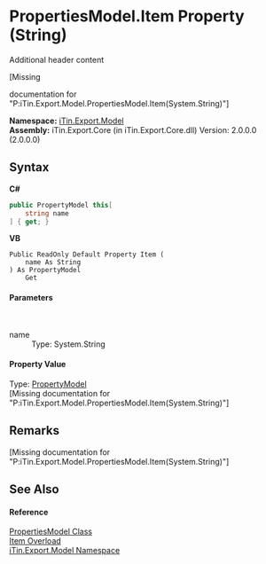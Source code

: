 # PropertiesModel.Item Property (String)
Additional header content 

\[Missing <summary> documentation for "P:iTin.Export.Model.PropertiesModel.Item(System.String)"\]

**Namespace:**&nbsp;<a href="N_iTin_Export_Model">iTin.Export.Model</a><br />**Assembly:**&nbsp;iTin.Export.Core (in iTin.Export.Core.dll) Version: 2.0.0.0 (2.0.0.0)

## Syntax

**C#**<br />
``` C#
public PropertyModel this[
	string name
] { get; }
```

**VB**<br />
``` VB
Public ReadOnly Default Property Item ( 
	name As String
) As PropertyModel
	Get
```


#### Parameters
&nbsp;<dl><dt>name</dt><dd>Type: System.String<br /></dd></dl>

#### Property Value
Type: <a href="T_iTin_Export_Model_PropertyModel">PropertyModel</a><br />\[Missing <value> documentation for "P:iTin.Export.Model.PropertiesModel.Item(System.String)"\]

## Remarks
\[Missing <remarks> documentation for "P:iTin.Export.Model.PropertiesModel.Item(System.String)"\]

## See Also


#### Reference
<a href="T_iTin_Export_Model_PropertiesModel">PropertiesModel Class</a><br /><a href="Overload_iTin_Export_Model_PropertiesModel_Item">Item Overload</a><br /><a href="N_iTin_Export_Model">iTin.Export.Model Namespace</a><br />